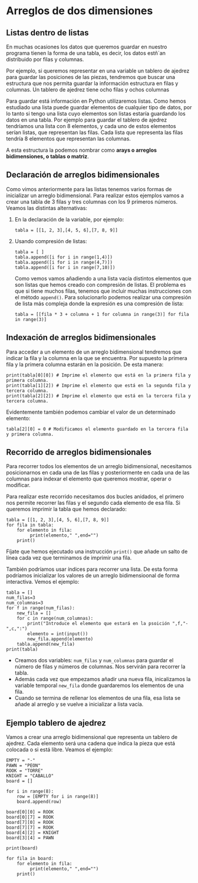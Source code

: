 # Arreglos de dos dimensiones

## Listas dentro de listas

En muchas ocasiones los datos que queremos guardar en nuestro programa tienen la forma de una tabla, es decir, los datos estñ´an distribuido por filas y columnas.

Por ejemplo, si queremos representar en una variable un tablero de ajedrez para guardar las posiciones de las piezas, tendremos que buscar una estructura que nos permita guardar la información estructura en filas y columnas. Un tablero de ajedrez tiene ocho filas y ochos columnas

Para guardar está información en Python utilizaremos listas. Como hemos estudiado una lista puede guardar elementos de cualquier tipo de datos, por lo tanto si tengo una lista cuyo elementos son listas estaría guardando los datos en una tabla. Por ejemplo para guardar el tablero de ajedrez tendríamos una lista con 8 elementos, y cada uno de estos elementos serían listas, que representan las filas. Cada lista que representa las filas tendría 8 elementos que representan las columnas.

A esta estructura la podemos nombrar como **arays o arreglos bidimensiones, o tablas o matriz**.

## Declaración de arreglos bidimensionales

Como vimos anteriormente para las listas tenemos varios formas de inicializar un arreglo bidimensional. Para realizar estos ejemplos vamos a crear una tabla de 3 filas y tres columnas con los 9 primeros números. Veamos las distintas alternativas:

1. En la declaración de la variable, por ejemplo:

    ```
    tabla = [[1, 2, 3],[4, 5, 6],[7, 8, 9]]
    ```

2. Usando compresión de listas:

    ```
    tabla = [ ]
    tabla.append([i for i in range(1,4)])
    tabla.append([i for i in range(4,7)])
    tabla.append([i for i in range(7,10)])
    ```

    Como vemos vamos añadiendo a una lista vacía distintos elementos que son listas que hemos creado con compresión de listas. El problema es que si tiene muchos filas, tenemos que incluir muchas instrucciones con el método `append()`. Para solucionarlo podemos realizar una compresión de lista más compleja donde la expresión es una compresión de lista:

    ```
    tabla = [[fila * 3 + columna + 1 for columna in range(3)] for fila in range(3)]
    ```
## Indexación de arreglos bidimensionales

Para acceder a un elemento de un arreglo bidimensional tendremos que indicar la fila y la columna en la que se encuentra. Por supuesto la primera fila y la primera columna estarán en la posición. De esta manera:

```
print(tabla[0][0]) # Imprime el elemento que está en la primera fila y primera columna.
print(tabla[1][2]) # Imprime el elemento que está en la segunda fila y tercera columna.
print(tabla[2][2]) # Imprime el elemento que está en la tercera fila y tercera columna.
```

Evidentemente también podemos cambiar el valor de un determinado elemento:

```
tabla[2][0] = 0 # Modificamos el elemento guardado en la tercera fila y primera columna.
```

## Recorrido de arreglos bidimensionales

Para recorrer todos los elementos de un arreglo bidimensional, necesitamos posicionarnos en cada una de las filas y posteriormente en cada una de las columnas para indexar el elemento que queremos mostrar, operar o modificar. 

Para realizar este recorrido necesitamos dos bucles anidados, el primero nos permite recorrer las filas y el segundo cada elemento de esa fila. Si queremos imprimir la tabla que hemos declarado:

```
tabla = [[1, 2, 3],[4, 5, 6],[7, 8, 9]]
for fila in tabla:
    for elemento in fila:
         print(elemento," ",end="")
    print()
```
Fíjate que hemos ejecutado una instrucción `print()` que añade un salto de línea cada vez que terminamos de imprimir una fila.

También podríamos usar índices para recorrer una lista. De esta forma podríamos inicializar los valores de un arreglo bidimensioonal de forma interactiva. Vemos el ejemplo:

```
tabla = []
num_filas=3
num_columnas=3
for f in range(num_filas):
    new_fila = []
    for c in range(num_columnas):
        print("Introduce el elemento que estará en la psoición ",f,"-",c,":")
        elemento = int(input())
        new_fila.append(elemento)
    tabla.append(new_fila)
print(tabla)
```

* Creamos dos variables: `num_filas` y `num_columnas` para guardar el número de filas y números de columnas. Nos servirán para recorrer la tabla.
* Además cada vez que empezamos añadir una nueva fila, inicalizamos la variable temporal `new_fila` donde guardaremos los elementos de una fila.
* Cuando se termina de rellenar los elementos de una fila, esa lista se añade al arreglo y se vuelve a inicializar a lista vacía.

## Ejemplo tablero de ajedrez

Vamos a crear una arreglo bidimensional que representa un tablero de ajedrez. Cada elemento será una cadena que indica la pieza que está colocada o si está libre. Veamos el ejemplo:

```
EMPTY = "-"
PAWN = "PEON"
ROOK = "TORRE"
KNIGHT = "CABALLO"
board = []

for i in range(8):
    row = [EMPTY for i in range(8)]
    board.append(row)

board[0][0] = ROOK
board[0][7] = ROOK
board[7][0] = ROOK
board[7][7] = ROOK
board[4][2] = KNIGHT
board[3][4] = PAWN

print(board)

for fila in board:
    for elemento in fila:
         print(elemento," ",end="")
    print()
```

